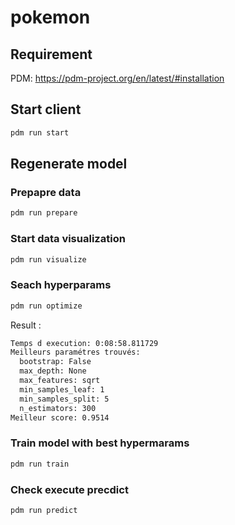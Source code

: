 # pokemon

## Requirement
PDM: https://pdm-project.org/en/latest/#installation

## Start client
```bash
pdm run start
```

## Regenerate model
### Prepapre data
```bash
pdm run prepare
```

### Start data visualization
```bash
pdm run visualize
```

### Seach hyperparams
```bash
pdm run optimize
```
Result :
```bash
Temps d execution: 0:08:58.811729
Meilleurs paramétres trouvés:
  bootstrap: False
  max_depth: None
  max_features: sqrt
  min_samples_leaf: 1
  min_samples_split: 5
  n_estimators: 300
Meilleur score: 0.9514
```

### Train model with best hypermarams
```bash
pdm run train
```

### Check execute precdict
```bash
pdm run predict
```